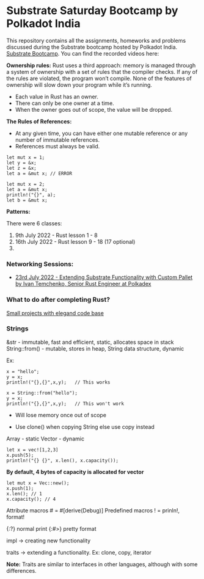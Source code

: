 # Substrate Saturday Bootcamp by Polkadot India

This repository contains all the assignments, homeworks and problems discussed during the Substrate bootcamp hosted by Polkadot India.
[Substrate Bootcamp](https://lu.ma/ss2?tk=OzHtWq&utm_source=newsletter&utm_medium=sendy).
You can find the recorded videos here:


**Ownership rules:**
Rust uses a third approach: memory is managed through a system of ownership with a set of rules that the compiler checks. If any of the rules are violated, the program won’t compile. None of the features of ownership will slow down your program while it’s running.
* Each value in Rust has an owner.
* There can only be one owner at a time.
* When the owner goes out of scope, the value will be dropped.
  
 
**The Rules of References:**
* At any given time, you can have either one mutable reference or any number of immutable references.
* References must always be valid.
```
let mut x = 1;
let y = &x;
let z = &x;
let a = &mut x; // ERROR
```
```
let mut x = 2;
let a = &mut x;
println!("{}", a);
let b = &mut x;
```

**Patterns:**


There were 6 classes:
1. 9th July 2022 - Rust lesson 1 - 8
2. 16th July 2022 - Rust lesson 9 - 18 (17 optional)
3. 



### Networking Sessions:
* [23rd July 2022 - Extending Substrate Functionality with Custom Pallet by Ivan Temchenko, Senior Rust Engineer at Polkadex](https://twitter.com/_PolkadotIndia/status/1549080840822738944?s=20&t=9GfimlQ5DQmfS8v_Mjylog)



### What to do after completing Rust?
[Small projects with elegand code base](https://practice.rs/elegant-code-base.html)


### Strings

&str - immutable, fast and efficient, static, allocates space in stack
String::from() - mutable, stores in heap, String data structure, dynamic

Ex: 
```
x = "hello";
y = x;  
println!("{},{}",x,y);   // This works

x = String::from("hello");
y = x;  
println!("{},{}",x,y);   // This won't work
```

* Will lose memory once out of scope

* Use clone() when copying String else use copy instead



Array - static
Vector - dynamic

```
let x = vec![1,2,3]
x.push(5);
println!("{} {}", x.len(), x.capacity());
```


__By default, 4 bytes of capacity is allocated for vector__
```
let mut x = Vec::new();
x.push(1);
x.len(); // 1
x.capacity(); // 4
```

Attribute macros # = #[derive(Debug)]
Predefined macros ! = prinln!, format!

{:?} normal print
{:#>} pretty format

impl -> creating new functionality

traits -> extending a functionality. Ex: clone, copy, iterator

__Note:__ Traits are similar to interfaces in other languages, although with some differences.
